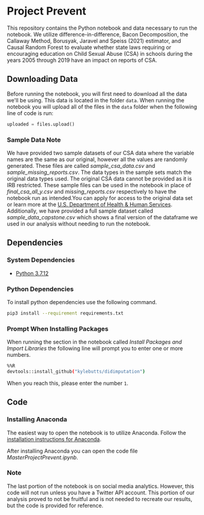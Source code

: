 # Project Prevent

This repository contains the Python notebook and data necessary to run the notebook. We utilize difference-in-difference, Bacon Decomposition, the Callaway Method, Borusyak, Jaravel and Speiss (2021) estimator, and Causal Random Forest to evaluate whether state laws requiring or encouraging education on Child Sexual Abuse (CSA) in schools during the years 2005 through 2019 have an impact on reports of CSA. 

## Downloading Data

Before running the notebook, you will first need to download all the data we'll be using. This data is located in the folder `data`. When running the notebook you will upload all of the files in the `data` folder when the following line of code is run:

```python
uploaded = files.upload()
```

### Sample Data Note

We have provided two sample datasets of our CSA data where the variable names are the same as our original, however all the values are randomly generated. These files are called *sample_csa_data.csv* and *sample_missing_reports.csv*. The data types in the sample sets match the original data types used. The original CSA data cannot be provided as it is IRB restricted. These sample files can be used in the notebook in place of *final_csa_all_y.csv* and *missing_reports.csv* respectively to have the notebook run as intended.You can apply for access to the original data set or learn more at the [U.S. Department of Health & Human Services](https://www.acf.hhs.gov/cb/data-research/ncands). Additionally, we have provided a full sample dataset called *sample_data_capstone.csv* which shows a final version of the dataframe we used in our analysis without needing to run the notebook.


## Dependencies

### System Dependencies

* [Python 3.7.12](https://www.python.org/downloads/release/python-3712/)

### Python Dependencies

To install python dependencies use the following command.

```bash
pip3 install --requirement requirements.txt
```

### Prompt When Installing Packages

When running the section in the notebook called *Install Packages and Import Libraries* the following line will prompt you to enter one or more numbers.

```bash
%%R
devtools::install_github("kylebutts/didimputation")
```

When you reach this, please enter the number `1`.

## Code

### Installing Anaconda

The easiest way to open the notebook is to utilize Anaconda. Follow the [installation instructions for Anaconda](https://www.anaconda.com/products/individual). 

After installing Anaconda you can open the code file *MasterProjectPrevent.ipynb*.

### Note

The last portion of the notebook is on social media analytics. However, this code will not run unless you have a Twitter API account. This portion of our analysis proved to not be fruitful and is not needed to recreate our results, but the code is provided for reference.
